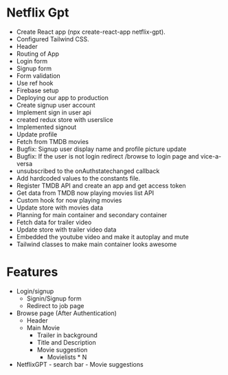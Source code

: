 # Netflix Gpt

- Create React app (npx create-react-app netflix-gpt).
- Configured Tailwind CSS.
- Header
- Routing of App
- Login form
- Signup form
- Form validation
- Use ref hook
- Firebase setup
- Deploying our app to production
- Create signup user account
- Implement sign in user api
- created redux store with userslice
- Implemented signout
- Update profile
- Fetch from TMDB movies
- Bugfix: Signup user display name and profile picture update
- Bugfix: If the user is not login redirect /browse to login page and vice-a-versa
- unsubscribed to the onAuthstatechanged callback
- Add hardcoded values to the constants file.
- Register TMDB API and create an app and get access token
- Get data from TMDB now playing movies list API
- Custom hook for now playing movies
- Update store with movies data
- Planning for main container and secondary container
- Fetch data for trailer video
- Update store with trailer video data
- Embedded the youtube video and make it autoplay and mute
- Tailwind classes to make main container looks awesome



# Features 
- Login/signup
    - Signin/Signup form
    - Redirect to job page 
- Browse page (After Authentication)
    - Header
    - Main Movie
        - Trailer in background
        - Title and Description
        - Movie suggestion
            - Movielists * N
- NetflixGPT 
      - search bar
      - Movie suggestions          